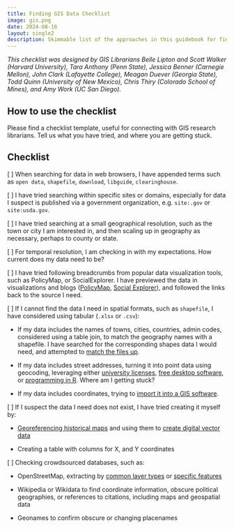 ```yaml
---
title: Finding GIS Data Checklist
image: gis.png
date: 2024-08-16
layout: single2
description: Skimmable list of the approaches in this guidebook for finding GIS data. 
---
```


*This checklist was designed by GIS Librarians Belle Lipton and Scott Walker (Harvard University), Tara Anthony (Penn State), Jessica Benner (Carnegie Mellon), John Clark (Lafayette College), Meagan Duever (Georgia State), Todd Quinn (University of New Mexico), Chris Thiry (Colorado School of Mines), and Amy Work (UC San Diego).*

## How to use the checklist

Please find a checklist template, useful for connecting with GIS research librarians. Tell us what you have tried, and where you are getting stuck. 

## Checklist

[  ] When searching for data in web browsers, I have appended terms such as `open data`, `shapefile`, `download`, `libguide`, `clearinghouse`.

[  ] I have tried searching within specific sites or domains, especially for data I suspect is published via a government organization, e.g. `site:.gov` or `site:usda.gov`.

[  ] I have tried searching at a small geographical resolution, such as the town or city I am interested in, and then scaling up in geography as necessary, perhaps to county or state.

[ ] For temporal resolution, I am checking in with my expectations. How current does my data need to be?

[ ] I have tried following breadcrumbs from popular data visualization tools, such as PolicyMap, or SocialExplorer. I have previewed  the data in visualizations and blogs ([PolicyMap](https://www.policymap.com/resources/blog), [Social Explorer](https://www.socialexplorer.com/blog/post)), and followed the links back to the source I need.

[ ] If I cannot find the data I need in spatial formats, such as `shapefile`, I have considered using tabular (`.xlsx` or `.csv`): 
- If my data includes the names of towns, cities, countries, admin codes, considered using a table join, to match the geography names with a shapefile. I have searched for the corresponding shapes data I would need, and attempted to [match the files up](https://mapping.share.library.harvard.edu/tutorials/census-data-primer/perform-a-table-join/).

- If my data includes street addresses, turning it into point data using geocoding, leveraging either [university licenses](https://gis.harvard.edu/geocoding), [free desktop software](https://gis.ny.gov/system/files/documents/2022/07/geocoding-in-qgis.pdf), or [programming in R](https://gis.ny.gov/system/files/documents/2022/07/geocoding-in-qgis.pdf). Where am I getting stuck?

- If my data includes coordinates, trying to [import it into a GIS software](https://mapping.share.library.harvard.edu/tutorials/qgis/add-spreadsheet/).

[ ] If I suspect the data I need does not exist, I have tried creating it myself by:
 - [Georeferencing historical maps](https://mapping.share.library.harvard.edu/tutorials/georeferencing/qgis/) and using them to [create digital vector data](https://mapping.share.library.harvard.edu/tutorials/qgis/adler/)

 - Creating a table with columns for X, and Y coordinates

[ ] Checking crowdsourced databases, such as:
 
 - OpenStreetMap, extracting by [common layer types](https://mapping.share.library.harvard.edu/tutorials/openstreetmap/extractbylayer/) or [specific features](https://mapping.share.library.harvard.edu/tutorials/openstreetmap/extractbyfeature/)

- Wikipedia or Wikidata to find coordinate information, obscure political geographies, or references to citations, including maps and geospatial data

- Geonames to confirm obscure or changing placenames


